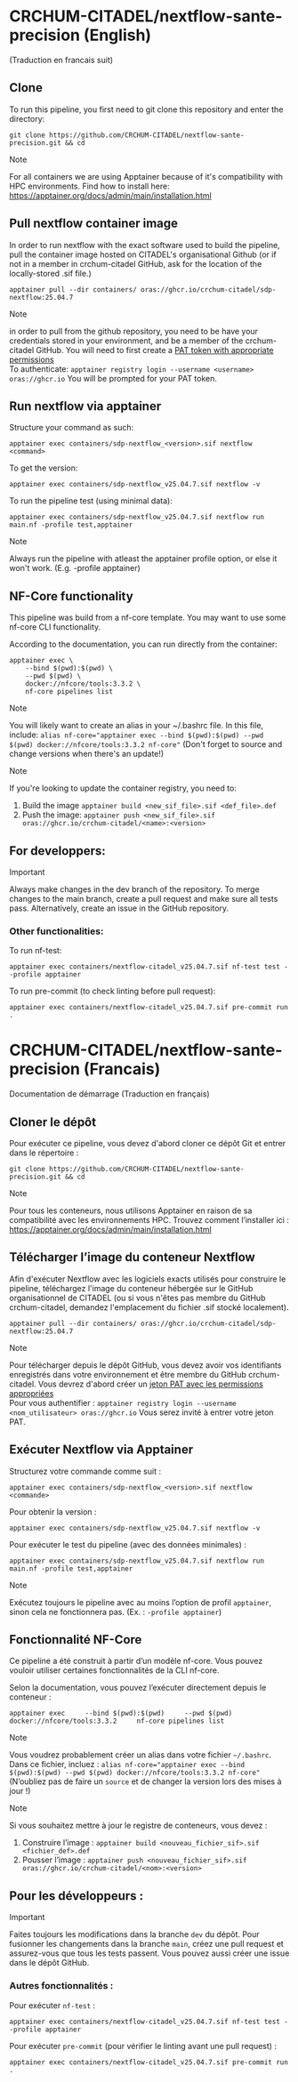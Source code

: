 # CRCHUM-CITADEL/nextflow-sante-precision (English)

(Traduction en francais suit)

## Clone

To run this pipeline, you first need to git clone this repository and enter the directory:

```
git clone https://github.com/CRCHUM-CITADEL/nextflow-sante-precision.git && cd
```

> [!NOTE]
> For all containers we are using Apptainer because of it's compatibility with HPC environments.
> Find how to install here: https://apptainer.org/docs/admin/main/installation.html

## Pull nextflow container image

In order to run nextflow with the exact software used to build the pipeline, pull the container image hosted on CITADEL's organisational Github (or if not in a member in crchum-citadel GitHub, ask for the location of the locally-stored .sif file.)

```
apptainer pull --dir containers/ oras://ghcr.io/crchum-citadel/sdp-nextflow:25.04.7
```

> [!NOTE]
> in order to pull from the github repository, you need to be have your credentials stored in your environment, and be a member of the crchum-citadel GitHub.
> You will need to first create a <a href="https://docs.github.com/en/authentication/keeping-your-account-and-data-secure/managing-your-personal-access-tokens" target="_blank">PAT token with appropriate permissions</a>  
> To authenticate:
> `apptainer registry login --username <username> oras://ghcr.io`
> You will be prompted for your PAT token.

## Run nextflow via apptainer

Structure your command as such:

```
apptainer exec containers/sdp-nextflow_<version>.sif nextflow <command>
```

To get the version:

```
apptainer exec containers/sdp-nextflow_v25.04.7.sif nextflow -v
```

To run the pipeline test (using minimal data):

```
apptainer exec containers/sdp-nextflow_v25.04.7.sif nextflow run main.nf -profile test,apptainer
```

> [!NOTE]
> Always run the pipeline with atleast the apptainer profile option, or else it won't work. (E.g. -profile apptainer)

## NF-Core functionality

This pipeline was build from a nf-core template. You may want to use some nf-core CLI functionality.

According to the documentation, you can run directly from the container:

```
apptainer exec \
    --bind $(pwd):$(pwd) \
    --pwd $(pwd) \
    docker://nfcore/tools:3.3.2 \
    nf-core pipelines list
```

> [!NOTE]
> You will likely want to create an alias in your ~/.bashrc file. In this file, include:
> `alias nf-core="apptainer exec --bind $(pwd):$(pwd) --pwd $(pwd) docker://nfcore/tools:3.3.2 nf-core"`
> (Don't forget to source and change versions when there's an update!)

> [!NOTE]
> If you're looking to update the container registry, you need to:
>
> 1. Build the image
>    `apptainer build <new_sif_file>.sif <def_file>.def`
> 2. Push the image:
>    `apptainer push <new_sif_file>.sif oras://ghcr.io/crchum-citadel/<name>:<version>`

## For developpers:

> [!IMPORTANT]
> Always make changes in the dev branch of the repository. To merge changes to the main branch, create a pull request and make sure all tests pass.
> Alternatively, create an issue in the GitHub repository.

### Other functionalities:

To run nf-test:

```
apptainer exec containers/nextflow-citadel_v25.04.7.sif nf-test test --profile apptainer
```

To run pre-commit (to check linting before pull request):

```
apptainer exec containers/nextflow-citadel_v25.04.7.sif pre-commit run .
```

# CRCHUM-CITADEL/nextflow-sante-precision (Francais)

Documentation de démarrage (Traduction en français)

## Cloner le dépôt

Pour exécuter ce pipeline, vous devez d'abord cloner ce dépôt Git et entrer dans le répertoire :

```
git clone https://github.com/CRCHUM-CITADEL/nextflow-sante-precision.git && cd
```

> [!NOTE]
> Pour tous les conteneurs, nous utilisons Apptainer en raison de sa compatibilité avec les environnements HPC.
> Trouvez comment l’installer ici : https://apptainer.org/docs/admin/main/installation.html

## Télécharger l’image du conteneur Nextflow

Afin d'exécuter Nextflow avec les logiciels exacts utilisés pour construire le pipeline, téléchargez l'image du conteneur hébergée sur le GitHub organisationnel de CITADEL (ou si vous n'êtes pas membre du GitHub crchum-citadel, demandez l'emplacement du fichier .sif stocké localement).

```
apptainer pull --dir containers/ oras://ghcr.io/crchum-citadel/sdp-nextflow:25.04.7
```

> [!NOTE]
> Pour télécharger depuis le dépôt GitHub, vous devez avoir vos identifiants enregistrés dans votre environnement et être membre du GitHub crchum-citadel.
> Vous devrez d'abord créer un <a href="https://docs.github.com/en/authentication/keeping-your-account-and-data-secure/managing-your-personal-access-tokens" target="_blank">jeton PAT avec les permissions appropriées</a>  
> Pour vous authentifier :
> `apptainer registry login --username <nom_utilisateur> oras://ghcr.io`
> Vous serez invité à entrer votre jeton PAT.

## Exécuter Nextflow via Apptainer

Structurez votre commande comme suit :

```
apptainer exec containers/sdp-nextflow_<version>.sif nextflow <commande>
```

Pour obtenir la version :

```
apptainer exec containers/sdp-nextflow_v25.04.7.sif nextflow -v
```

Pour exécuter le test du pipeline (avec des données minimales) :

```
apptainer exec containers/sdp-nextflow_v25.04.7.sif nextflow run main.nf -profile test,apptainer
```

> [!NOTE]
> Exécutez toujours le pipeline avec au moins l’option de profil `apptainer`, sinon cela ne fonctionnera pas. (Ex. : `-profile apptainer`)

## Fonctionnalité NF-Core

Ce pipeline a été construit à partir d’un modèle nf-core. Vous pouvez vouloir utiliser certaines fonctionnalités de la CLI nf-core.

Selon la documentation, vous pouvez l’exécuter directement depuis le conteneur :

```
apptainer exec     --bind $(pwd):$(pwd)     --pwd $(pwd)     docker://nfcore/tools:3.3.2     nf-core pipelines list
```

> [!NOTE]
> Vous voudrez probablement créer un alias dans votre fichier `~/.bashrc`. Dans ce fichier, incluez :
> `alias nf-core="apptainer exec --bind $(pwd):$(pwd) --pwd $(pwd) docker://nfcore/tools:3.3.2 nf-core"`
> (N’oubliez pas de faire un `source` et de changer la version lors des mises à jour !)

> [!NOTE]
> Si vous souhaitez mettre à jour le registre de conteneurs, vous devez :
>
> 1. Construire l’image :
>    `apptainer build <nouveau_fichier_sif>.sif <fichier_def>.def`
> 2. Pousser l’image :
>    `apptainer push <nouveau_fichier_sif>.sif oras://ghcr.io/crchum-citadel/<nom>:<version>`

## Pour les développeurs :

> [!IMPORTANT]
> Faites toujours les modifications dans la branche `dev` du dépôt. Pour fusionner les changements dans la branche `main`, créez une pull request et assurez-vous que tous les tests passent.
> Vous pouvez aussi créer une issue dans le dépôt GitHub.

### Autres fonctionnalités :

Pour exécuter `nf-test` :

```
apptainer exec containers/nextflow-citadel_v25.04.7.sif nf-test test --profile apptainer
```

Pour exécuter `pre-commit` (pour vérifier le linting avant une pull request) :

```
apptainer exec containers/nextflow-citadel_v25.04.7.sif pre-commit run .
```
